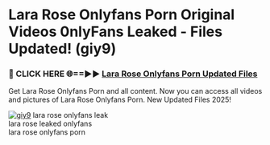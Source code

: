 # Lara Rose Onlyfans Porn Original Videos 0nlyFans Leaked - Files Updated! (giy9)

<h3>🔴 CLICK HERE 🌐==►► <a href="https://tinyurl.com/ms9xzufz" rel="nofollow">Lara Rose Onlyfans Porn Updated Files</a></h3>

Get Lara Rose Onlyfans Porn and all content. Now you can access all videos and pictures of Lara Rose Onlyfans Porn. New Updated Files 2025!

[![giy9](https://i.imgur.com/ppqm5kG.gif)](https://tinyurl.com/ms9xzufz)
lara rose onlyfans leak<br>
lara rose leaked onlyfans<br>
lara rose onlyfans porn